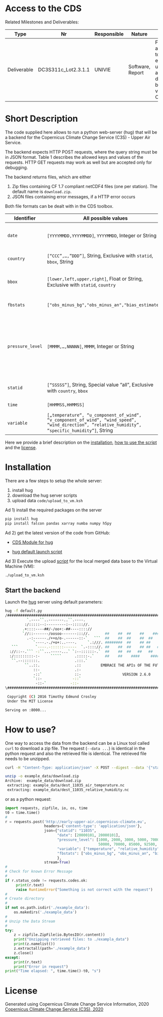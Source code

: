 # Access to the CDS 

Related Milestones and Deliverables:


Type | Nr | Responsible | Nature | Title| Due | Status | File
---|---|---|---|---|---|---|---
Deliverable | DC3S311c_Lot2.3.1.1 | UNIVIE | Software, Report | First access to early upper air data base via CDS | September 2019 | January 2020 | code/* 

# Short Description

The code supplied here allows to run a python web-server (hug) that will be a backend for the Copernicus Climate Change Service (C3S) - Upper Air Service.

The backend expects HTTP POST requests, where the query string must be in JSON format. Table 1 describes the allowed keys and values of the requests. HTTP GET requests may work as well but are accepted only for debugging.

 

The backend returns files, which are either

1. Zip files containing CF 1.7 compliant netCDF4 files (one per station). The default name is `download.zip`.
2. JSON files containing error messages, if a HTTP error occurs

 Both file formats can be dealt with in the CDS toolbox. 

| Identifier       | All possible values                                          | Explanation                                                  |
| ---------------- | ------------------------------------------------------------ | ------------------------------------------------------------ |
| `date`           | `[YYYYMMDD,YYYYMMDD]`, `YYYYMMDD`, Integer or String         | Range of dates of radiosonde launches                        |
| `country`        | `[“CCC”,…,”DDD”]`, String, Exclusive with `statid`, `bbox`, String | Country codes of stations to be selected                     |
| `bbox`           | `[lower,left,upper,right]`, Float or String, Exclusive with `statid`, `country` | Boundaries of lat/lon rectangle to select stations           |
| `fbstats`        | `["obs_minus_bg","obs_minus_an","bias_estimate"]`            | ERA5 feedback information                                    |
| `pressure_level` | `[MMMM,…,NNNNN]`, `MMMM`, Integer or String                  | Pressure levels in Pascal. 16 standard pressure levels (10-1000 hPa) or significant levels (if omitted) |
| `statid`         | `[“SSSSS”]`, String, Special value “all”, Exclusive with `country`, `bbox` | WMO or WIGOS station ID                                      |
| `time`           | `[HHMMSS,HHMMSS]`                                            | List of times permitted.                                     |
| `variable`       | `[„temperature“, “u_component_of_wind“, “v_component_of_wind“, “wind_speed”, ”wind_direction”, ”relative_humidity”, ”specific_humidity”]`, String | Meteorological variables                                     |

Here we provide a brief description on the [installation](#Installation), [how to use the script](#How-to-use?) and the [license](#License).

# Installation

There are a few steps to setup the whole server:

1. install hug
2. download the hug server scripts
3. upload data `code/upload_to_vm.ksh`



Ad 1) install the required packages on the server

```bash
pip install hug
pip install falcon pandas xarray numba numpy h5py
```

Ad 2) get the latest version of the code from GitHub:

* [CDS Module for hug](https://raw.githubusercontent.com/MBlaschek/CEUAS/master/CEUAS/public/cds-backend/code/cds_eua.py)

* [hug default launch script](https://raw.githubusercontent.com/MBlaschek/CEUAS/master/CEUAS/public/cds-backend/code/default.py)

Ad 3) Execute the upload [script](https://raw.githubusercontent.com/MBlaschek/CEUAS/master/CEUAS/public/cds-backend/code/upload_to_vm.ksh) for the local merged data base to the Virtual Machine (VM):

```bash
./upload_to_vm.ksh
```



## Start the backend

Launch the [hug](https://www.hug.rest/) server using default parameters:

```bash
hug -f default.py
/#######################################################################\
          `.----``..-------..``.----.
         :/:::::--:---------:--::::://.
        .+::::----##/-/oo+:-##----:::://
        `//::-------/oosoo-------::://.       ##    ##  ##    ##    #####
          .-:------./++o/o-.------::-`   ```  ##    ##  ##    ##  ##
             `----.-./+o+:..----.     `.:///. ########  ##    ## ##
   ```        `----.-::::::------  `.-:::://. ##    ##  ##    ## ##   ####
  ://::--.``` -:``...-----...` `:--::::::-.`  ##    ##  ##   ##   ##    ##
  :/:::::::::-:-     `````      .:::::-.`     ##    ##    ####     ######
   ``.--:::::::.                .:::.`
         ``..::.                .::         EMBRACE THE APIs OF THE FUTURE
             ::-                .:-
             -::`               ::-                   VERSION 2.6.0
             `::-              -::`
              -::-`           -::-
\########################################################################/

 Copyright (C) 2016 Timothy Edmund Crosley
 Under the MIT License

Serving on :8000...
```

# How to use?

One way to access the data from the backend can be a Linux tool called `curl` to download a zip file. 
The request (`--data ...`) is identical in the python request and also the retrieved file is identical. The retrieved file needs to be unzipped.

```bash
curl -H "Content-Type: application/json" -X POST --digest --data '{"statid":"11035","date":[20000101,20000101],"pressure_level":[1000, 2000, 3000, 5000, 7000, 10000, 15000, 20000, 25000, 30000, 40000, 50000, 70000, 85000, 92500, 100000],"variable":["temperature","relative_humidity"],"fbstats":["obs_minus_bg","obs_minus_an","bias_estimate"]}' -o example_data/download.zip http://srvx8.img.univie.ac.at:8004
```

```bash
unzip -o example_data/download.zip
Archive:  example_data/download.zip
 extracting: example_data/dest_11035_air_temperature.nc  
 extracting: example_data/dest_11035_relative_humidity.nc  
```

or as a python request:

```python
import requests, zipfile, io, os, time
t0 = time.time()
# 
r = requests.post('http://early-upper-air.copernicus-climate.eu',
                  headers={'content-type': 'application/json'},
                  json={"statid": "11035",
                        "date": [20000101, 20000101],
                        "pressure_level": [1000, 2000, 3000, 5000, 7000, 10000, 15000, 20000, 25000, 30000, 40000,
                                           50000, 70000, 85000, 92500, 100000],
                        "variable": ["temperature", "relative_humidity"],
                        "fbstats": ["obs_minus_bg", "obs_minus_an", "bias_estimate"]
                        },
                  stream=True)
#
# Check for known Error Message
#
if r.status_code != requests.codes.ok:
     print(r.text)
     raise RuntimeError("Something is not correct with the request")
#
# Create directory
#
if not os.path.isdir('./example_data'):
    os.makedirs('./example_data')
#
# Unzip the Data Stream
#
try:
    z = zipfile.ZipFile(io.BytesIO(r.content))
    print("Unzipping retrieved files: to ./exampla_data")
    print(z.namelist())
    z.extractall(path='./example_data')
    z.close()
except:
    print(r.text)
    print("Error in request")
print("Time elapsed: ", time.time()-t0, "s")
```

# License

Generated using Copernicus Climate Change Service Information, 2020
[Copernicus Climate Change Service (C3S), 2020](https://apps.ecmwf.int/datasets/licences/copernicus/)

